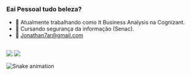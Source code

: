 ### Eai Pessoal tudo beleza? 

- 🔭 Atualmente trabalhando como It Business Analysis na Cognizant.
- 🌱 Cursando segurança da informação (Senac).
- 💬 Jonathan7ar@gmail.com

<div align="center">
  <a href="https://github.com/jonathanrodriguez7">  
</div>
</div>
  <div style="display: inline_block"><br>
  <div> 
      <a href="https://www.linkedin.com/in/jonathan-r-b47a6411a" target="_blank"><img src="https://img.shields.io/badge/-LinkedIn-%230077B5?style=for-the-badge&logo=linkedin&logoColor=white" target="_blank"></a> 
     <a href = "mailto:contatojonathan7ar@gmail.com"><img src="https://img.shields.io/badge/-Gmail-%23333?style=for-the-badge&logo=gmail&logoColor=white" target="_blank"></a> 
    <a href = "https://www.hackerrank.com/jonathan7ar" src="https://img.shields.io/badge/-Hackerrank-2EC866?style=for-the-badge&logo=HackerRank&logoColor=white"
       target="_blank"></a>
  
 ![Snake animation](https://github.com/jonathanrodriguez7/jonathanrodriguez7/blob/output/github-contribution-grid-snake.svg)
</div>
 
